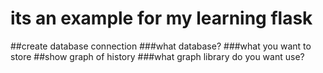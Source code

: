 # its an example for my learning flask
##create database connection
###what database?
###what you want to store
##show graph of history
###what graph library do you want use?
